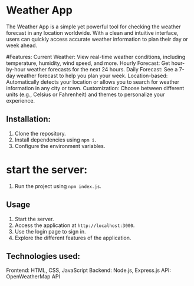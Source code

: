 # Weather App
The Weather App is a simple yet powerful tool for checking the weather forecast in any location worldwide. With a clean and intuitive interface, users can quickly access accurate weather information to plan their day or week ahead.

#Features:
Current Weather: View real-time weather conditions, including temperature, humidity, wind speed, and more.
Hourly Forecast: Get hour-by-hour weather forecasts for the next 24 hours.
Daily Forecast: See a 7-day weather forecast to help you plan your week.
Location-based: Automatically detects your location or allows you to search for weather information in any city or town.
Customization: Choose between different units (e.g., Celsius or Fahrenheit) and themes to personalize your experience.

## Installation:

1. Clone the repository.
2. Install dependencies using `npm i`.
3. Configure the environment variables.
# start the server:
1. Run the project using `npm index.js`.

## Usage

1. Start the server.
2. Access the application at `http://localhost:3000`.
3. Use the login page to sign in.
4. Explore the different features of the application.



## Technologies used:
Frontend: HTML, CSS, JavaScript
Backend: Node.js, Express.js
API: OpenWeatherMap API


